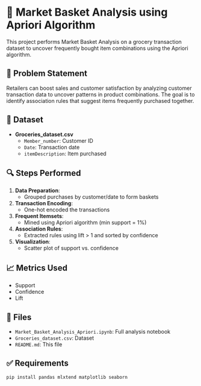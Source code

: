 # 🛒 Market Basket Analysis using Apriori Algorithm

This project performs Market Basket Analysis on a grocery transaction dataset to uncover frequently bought item combinations using the Apriori algorithm.

## 📌 Problem Statement

Retailers can boost sales and customer satisfaction by analyzing customer transaction data to uncover patterns in product combinations. The goal is to identify association rules that suggest items frequently purchased together.

## 📂 Dataset

- **Groceries_dataset.csv**
  - `Member_number`: Customer ID
  - `Date`: Transaction date
  - `itemDescription`: Item purchased

## 🔍 Steps Performed

1. **Data Preparation**:
   - Grouped purchases by customer/date to form baskets
2. **Transaction Encoding**:
   - One-hot encoded the transactions
3. **Frequent Itemsets**:
   - Mined using Apriori algorithm (min support = 1%)
4. **Association Rules**:
   - Extracted rules using lift > 1 and sorted by confidence
5. **Visualization**:
   - Scatter plot of support vs. confidence

## 📈 Metrics Used

- Support
- Confidence
- Lift

## 📁 Files

- `Market_Basket_Analysis_Apriori.ipynb`: Full analysis notebook
- `Groceries_dataset.csv`: Dataset
- `README.md`: This file

## ✅ Requirements

```bash
pip install pandas mlxtend matplotlib seaborn
